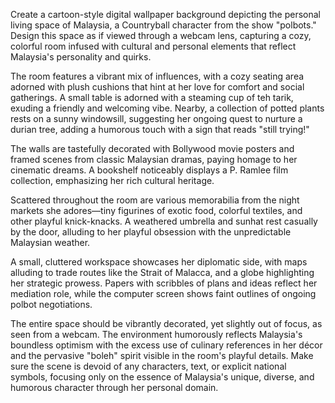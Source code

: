 Create a cartoon-style digital wallpaper background depicting the personal living space of Malaysia, a Countryball character from the show "polbots." Design this space as if viewed through a webcam lens, capturing a cozy, colorful room infused with cultural and personal elements that reflect Malaysia's personality and quirks.

The room features a vibrant mix of influences, with a cozy seating area adorned with plush cushions that hint at her love for comfort and social gatherings. A small table is adorned with a steaming cup of teh tarik, exuding a friendly and welcoming vibe. Nearby, a collection of potted plants rests on a sunny windowsill, suggesting her ongoing quest to nurture a durian tree, adding a humorous touch with a sign that reads "still trying!"

The walls are tastefully decorated with Bollywood movie posters and framed scenes from classic Malaysian dramas, paying homage to her cinematic dreams. A bookshelf noticeably displays a P. Ramlee film collection, emphasizing her rich cultural heritage.

Scattered throughout the room are various memorabilia from the night markets she adores—tiny figurines of exotic food, colorful textiles, and other playful knick-knacks. A weathered umbrella and sunhat rest casually by the door, alluding to her playful obsession with the unpredictable Malaysian weather.

A small, cluttered workspace showcases her diplomatic side, with maps alluding to trade routes like the Strait of Malacca, and a globe highlighting her strategic prowess. Papers with scribbles of plans and ideas reflect her mediation role, while the computer screen shows faint outlines of ongoing polbot negotiations.

The entire space should be vibrantly decorated, yet slightly out of focus, as seen from a webcam. The environment humorously reflects Malaysia's boundless optimism with the excess use of culinary references in her décor and the pervasive "boleh" spirit visible in the room's playful details. Make sure the scene is devoid of any characters, text, or explicit national symbols, focusing only on the essence of Malaysia's unique, diverse, and humorous character through her personal domain.